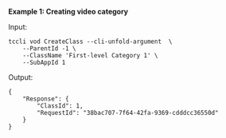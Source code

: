 **Example 1: Creating video category**



Input: 

```
tccli vod CreateClass --cli-unfold-argument  \
    --ParentId -1 \
    --ClassName 'First-level Category 1' \
    --SubAppId 1
```

Output: 
```
{
    "Response": {
        "ClassId": 1,
        "RequestId": "38bac707-7f64-42fa-9369-cdddcc36550d"
    }
}
```

